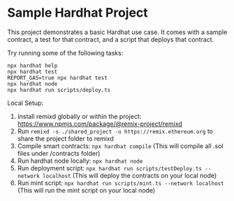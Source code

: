 # Sample Hardhat Project

This project demonstrates a basic Hardhat use case. It comes with a sample contract, a test for that contract, and a script that deploys that contract.

Try running some of the following tasks:

```shell
npx hardhat help
npx hardhat test
REPORT_GAS=true npx hardhat test
npx hardhat node
npx hardhat run scripts/deploy.ts
```

Local Setup:

1. Install remixd globally or within the project: https://www.npmjs.com/package/@remix-project/remixd
2. Run `remixd -s ./shared_project -u https://remix.ethereum.org` to share the project folder to remixd
3. Compile smart contracts: `npx hardhat compile` (This will compile all .sol files under /contracts folder)
4. Run hardhat node locally: `npx hardhat node`
5. Run deployment script: `npx hardhat run scripts/testDeploy.ts --network localhost` (This will deploy the contracts on your local node)
6. Run mint script: `npx hardhat run scripts/mint.ts --network localhost` (This will run the mint script on your local node)
